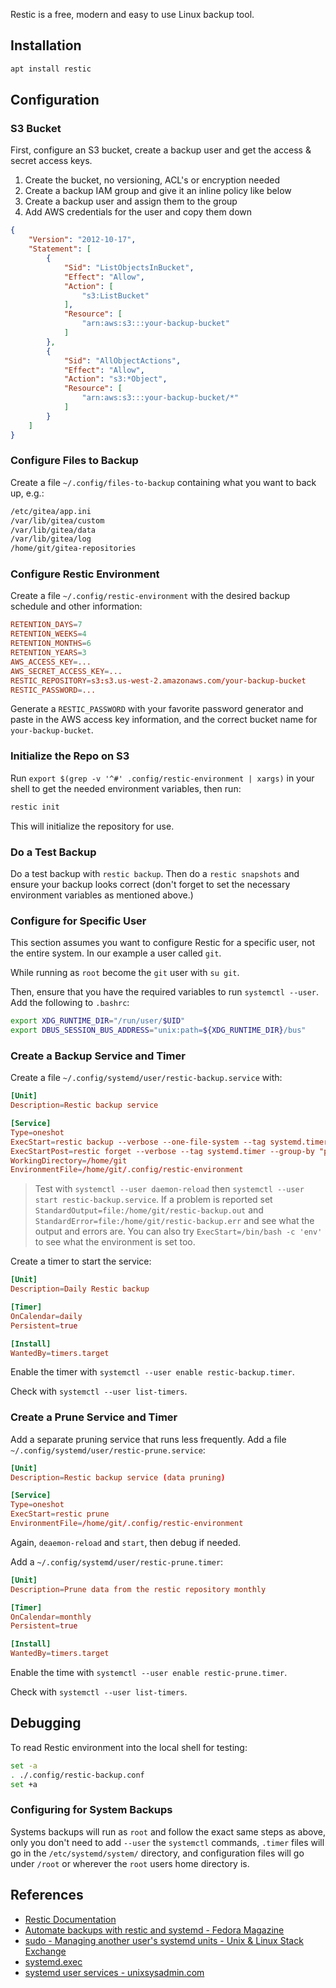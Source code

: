 Restic is a free, modern and easy to use Linux backup tool.
## Installation

```sh
apt install restic
```

## Configuration

### S3 Bucket

First, configure an S3 bucket, create a backup user and get the access & secret access keys.

1. Create the bucket, no versioning, ACL's or encryption needed
2. Create a backup IAM group and give it an inline policy like below
3. Create a backup user and assign them to the group
4. Add AWS credentials for the user and copy them down

```json
{
    "Version": "2012-10-17",
    "Statement": [
        {
            "Sid": "ListObjectsInBucket",
            "Effect": "Allow",
            "Action": [
                "s3:ListBucket"
            ],
            "Resource": [
                "arn:aws:s3:::your-backup-bucket"
            ]
        },
        {
            "Sid": "AllObjectActions",
            "Effect": "Allow",
            "Action": "s3:*Object",
            "Resource": [
                "arn:aws:s3:::your-backup-bucket/*"
            ]
        }
    ]
}
```

### Configure Files to Backup

Create a file `~/.config/files-to-backup` containing what you want to back up, e.g.:

```txt
/etc/gitea/app.ini
/var/lib/gitea/custom
/var/lib/gitea/data
/var/lib/gitea/log
/home/git/gitea-repositories
```

### Configure Restic Environment

Create a file `~/.config/restic-environment` with the desired backup schedule and other information:

```conf
RETENTION_DAYS=7
RETENTION_WEEKS=4
RETENTION_MONTHS=6
RETENTION_YEARS=3
AWS_ACCESS_KEY=...
AWS_SECRET_ACCESS_KEY=...
RESTIC_REPOSITORY=s3:s3.us-west-2.amazonaws.com/your-backup-bucket
RESTIC_PASSWORD=...
```

Generate a `RESTIC_PASSWORD` with your favorite password generator and paste in the AWS access key information, and the correct bucket name for `your-backup-bucket`.

### Initialize the Repo on S3

Run `export $(grep -v '^#' .config/restic-environment | xargs)` in your shell to get the needed environment variables, then run:

```bash
restic init
```

This will initialize the repository for use.

### Do a Test Backup

Do a test backup with `restic backup`.  Then do a `restic snapshots` and ensure your backup looks correct (don't forget to set the necessary environment variables as mentioned above.)

### Configure for Specific User

This section assumes you want to configure Restic for a specific user, not the entire system. In our example a user called `git`.

While running as `root` become the `git` user with `su git`.

Then, ensure that you have the required variables to run `systemctl --user`.  Add the following to `.bashrc`:

```bash
export XDG_RUNTIME_DIR="/run/user/$UID"
export DBUS_SESSION_BUS_ADDRESS="unix:path=${XDG_RUNTIME_DIR}/bus"
```

### Create a Backup Service and Timer

Create a file `~/.config/systemd/user/restic-backup.service` with:

```conf
[Unit]
Description=Restic backup service

[Service]
Type=oneshot
ExecStart=restic backup --verbose --one-file-system --tag systemd.timer --files-from /home/git/.config/files-to-backup
ExecStartPost=restic forget --verbose --tag systemd.timer --group-by "paths,tags" --keep-daily $RETENTION_DAYS --keep-weekly $RETENTION_WEEKS --keep-monthly $RETENTION_MONTHS --keep-yearly $RETENTION_YEARS
WorkingDirectory=/home/git
EnvironmentFile=/home/git/.config/restic-environment
```

> Test with `systemctl --user daemon-reload` then `systemctl --user start restic-backup.service`.  If a problem is reported set `StandardOutput=file:/home/git/restic-backup.out` and `StandardError=file:/home/git/restic-backup.err` and see what the output and errors are.  You can also try `ExecStart=/bin/bash -c 'env'` to see what the environment is set too.

Create a timer to start the service:

```conf
[Unit]
Description=Daily Restic backup

[Timer]
OnCalendar=daily
Persistent=true

[Install]
WantedBy=timers.target
```

Enable the timer with `systemctl --user enable restic-backup.timer`.

Check with `systemctl --user list-timers`.

### Create a Prune Service and Timer

Add a separate pruning service that runs less frequently.  Add a file `~/.config/systemd/user/restic-prune.service`:

```conf
[Unit]
Description=Restic backup service (data pruning)

[Service]
Type=oneshot
ExecStart=restic prune
EnvironmentFile=/home/git/.config/restic-environment
```

Again, `deaemon-reload` and `start`, then debug if needed.

Add a `~/.config/systemd/user/restic-prune.timer`:

```conf
[Unit]
Description=Prune data from the restic repository monthly

[Timer]
OnCalendar=monthly
Persistent=true

[Install]
WantedBy=timers.target
```

Enable the time with `systemctl --user enable restic-prune.timer`.

Check with `systemctl --user list-timers`.

## Debugging

To read Restic environment into the local shell for testing:

```bash
set -a
. ./.config/restic-backup.conf
set +a
```

### Configuring for System Backups

Systems backups will run as `root` and follow the exact same steps as above, only you don't need to add `--user` the `systemctl` commands,  `.timer` files will go in the `/etc/systemd/system/` directory, and configuration files will go under `/root` or wherever the `root` users home directory is.

## References

- [Restic Documentation](https://restic.readthedocs.io/en/stable/index.html)
- [Automate backups with restic and systemd - Fedora Magazine](https://fedoramagazine.org/automate-backups-with-restic-and-systemd/)
- [sudo - Managing another user's systemd units - Unix & Linux Stack Exchange](https://unix.stackexchange.com/questions/245768/managing-another-users-systemd-units/245866#245866)
- [systemd.exec](https://www.freedesktop.org/software/systemd/man/systemd.exec.html)
- [systemd user services - unixsysadmin.com](https://www.unixsysadmin.com/systemd-user-services/)
